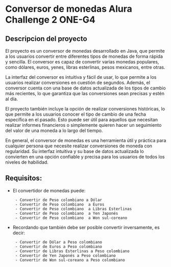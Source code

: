 <h1>Conversor de monedas Alura Challenge 2 ONE-G4</h1>

<h2>Descripcion del proyecto</h2>

El proyecto es un conversor de monedas desarrollado en Java, que permite a los usuarios convertir entre diferentes tipos de monedas de forma rápida y sencilla. El conversor es capaz de convertir varias monedas populares, como dólares, euros, yenes, libras esterlinas, pesos mexicanos, entre otras.

La interfaz del conversor es intuitiva y fácil de usar, lo que permite a los usuarios realizar conversiones en cuestión de segundos. Además, el conversor cuenta con una base de datos actualizada de los tipos de cambio más recientes, lo que garantiza que las conversiones sean precisas y estén al día.

El proyecto también incluye la opción de realizar conversiones históricas, lo que permite a los usuarios conocer el tipo de cambio de una fecha específica en el pasado. Esto puede ser útil para aquellos que necesitan realizar informes financieros o simplemente quieren hacer un seguimiento del valor de una moneda a lo largo del tiempo.

En general, el conversor de monedas es una herramienta útil y práctica para cualquier persona que necesite realizar conversiones de moneda con regularidad. Su interfaz intuitiva y su base de datos actualizada lo convierten en una opción confiable y precisa para los usuarios de todos los niveles de habilidad.

<h2>Requisitos:</h2>

- El convertidor de monedas puede:

       - Convertir de Peso colombiano a Dólar
       - Convertir de Peso colombiano  a Euros
       - Convertir de Peso colombiano  a Libras Esterlinas
       - Convertir de Peso colombiano  a Yen Japonés
       - Convertir de Peso colombiano  a Won sul-coreano

- Recordando que también debe ser posible convertir inversamente, es decir:

       - Convertir de Dólar a Peso colombiano
       - Convertir de Euros a Peso colombiano
       - Convertir de Libras Esterlinas a Peso colombiano
       - Convertir de Yen Japonés a Peso colombiano
       - Convertir de Won sul-coreano a Peso colombiano

